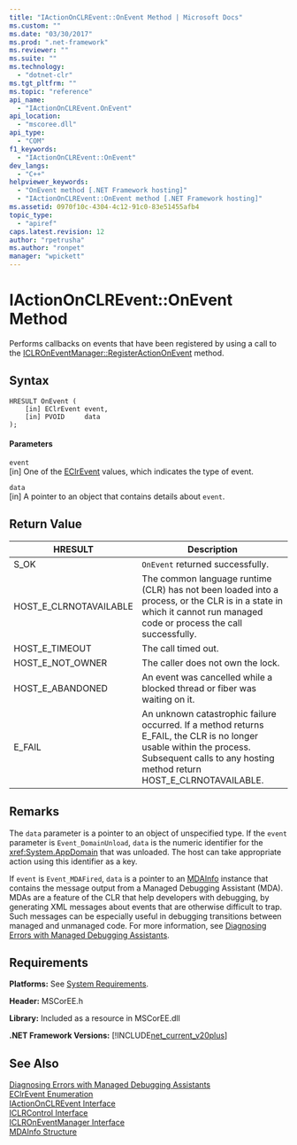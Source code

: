```yaml
---
title: "IActionOnCLREvent::OnEvent Method | Microsoft Docs"
ms.custom: ""
ms.date: "03/30/2017"
ms.prod: ".net-framework"
ms.reviewer: ""
ms.suite: ""
ms.technology: 
  - "dotnet-clr"
ms.tgt_pltfrm: ""
ms.topic: "reference"
api_name: 
  - "IActionOnCLREvent.OnEvent"
api_location: 
  - "mscoree.dll"
api_type: 
  - "COM"
f1_keywords: 
  - "IActionOnCLREvent::OnEvent"
dev_langs: 
  - "C++"
helpviewer_keywords: 
  - "OnEvent method [.NET Framework hosting]"
  - "IActionOnCLREvent::OnEvent method [.NET Framework hosting]"
ms.assetid: 0970f10c-4304-4c12-91c0-83e51455afb4
topic_type: 
  - "apiref"
caps.latest.revision: 12
author: "rpetrusha"
ms.author: "ronpet"
manager: "wpickett"
---
```

# IActionOnCLREvent::OnEvent Method
Performs callbacks on events that have been registered by using a call to the [ICLROnEventManager::RegisterActionOnEvent](../../../../docs/framework/unmanaged-api/hosting/iclroneventmanager-registeractiononevent-method.md) method.  
  
## Syntax  
  
```  
HRESULT OnEvent (  
    [in] EClrEvent event,  
    [in] PVOID     data  
);  
```  
  
#### Parameters  
 `event`  
 [in] One of the [EClrEvent](../../../../docs/framework/unmanaged-api/hosting/eclrevent-enumeration.md) values, which indicates the type of event.  
  
 `data`  
 [in] A pointer to an object that contains details about `event`.  
  
## Return Value  
  
|HRESULT|Description|  
|-------------|-----------------|  
|S_OK|`OnEvent` returned successfully.|  
|HOST_E_CLRNOTAVAILABLE|The common language runtime (CLR) has not been loaded into a process, or the CLR is in a state in which it cannot run managed code or process the call successfully.|  
|HOST_E_TIMEOUT|The call timed out.|  
|HOST_E_NOT_OWNER|The caller does not own the lock.|  
|HOST_E_ABANDONED|An event was cancelled while a blocked thread or fiber was waiting on it.|  
|E_FAIL|An unknown catastrophic failure occurred. If a method returns E_FAIL, the CLR is no longer usable within the process. Subsequent calls to any hosting method return HOST_E_CLRNOTAVAILABLE.|  
  
## Remarks  
 The `data` parameter is a pointer to an object of unspecified type. If the `event` parameter is `Event_DomainUnload`, `data` is the numeric identifier for the <xref:System.AppDomain> that was unloaded. The host can take appropriate action using this identifier as a key.  
  
 If `event` is `Event_MDAFired`, `data` is a pointer to an [MDAInfo](../../../../docs/framework/unmanaged-api/hosting/mdainfo-structure.md) instance that contains the message output from a Managed Debugging Assistant (MDA). MDAs are a feature of the CLR that help developers with debugging, by generating XML messages about events that are otherwise difficult to trap. Such messages can be especially useful in debugging transitions between managed and unmanaged code. For more information, see [Diagnosing Errors with Managed Debugging Assistants](../../../../docs/framework/debug-trace-profile/diagnosing-errors-with-managed-debugging-assistants.md).  
  
## Requirements  
 **Platforms:** See [System Requirements](../../../../docs/framework/get-started/system-requirements.md).  
  
 **Header:** MSCorEE.h  
  
 **Library:** Included as a resource in MSCorEE.dll  
  
 **.NET Framework Versions:** [!INCLUDE[net_current_v20plus](../../../../includes/net-current-v20plus-md.md)]  
  
## See Also  
 [Diagnosing Errors with Managed Debugging Assistants](../../../../docs/framework/debug-trace-profile/diagnosing-errors-with-managed-debugging-assistants.md)   
 [EClrEvent Enumeration](../../../../docs/framework/unmanaged-api/hosting/eclrevent-enumeration.md)   
 [IActionOnCLREvent Interface](../../../../docs/framework/unmanaged-api/hosting/iactiononclrevent-interface.md)   
 [ICLRControl Interface](../../../../docs/framework/unmanaged-api/hosting/iclrcontrol-interface.md)   
 [ICLROnEventManager Interface](../../../../docs/framework/unmanaged-api/hosting/iclroneventmanager-interface.md)   
 [MDAInfo Structure](../../../../docs/framework/unmanaged-api/hosting/mdainfo-structure.md)
